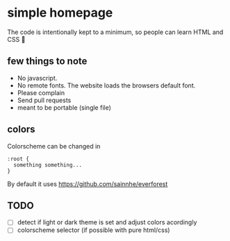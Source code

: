 # simple homepage

The code is intentionally kept to a minimum, so people can learn HTML and CSS 🌱

## few things to note
- No javascript.
- No remote fonts. The website loads the browsers default font.
- Please complain
- Send pull requests
- meant to be portable (single file)

## colors
Colorscheme can be changed in

```
:root {
  something something...
}
```
By default it uses https://github.com/sainnhe/everforest

## TODO
- [ ] detect if light or dark theme is set and adjust colors acordingly
- [ ] colorscheme selector (if possible with pure html/css) 
